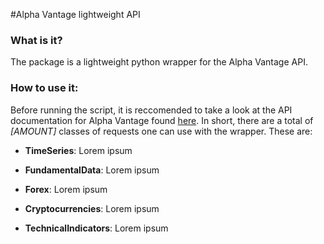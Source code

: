 #Alpha Vantage lightweight API
### What is it?
The package is a lightweight python wrapper for the Alpha Vantage API.

### How to use it:
Before running the script, it is reccomended to take a look at the API documentation for Alpha Vantage found [here](https://www.alphavantage.co/documentation/).
In short, there are a total of _[AMOUNT]_ classes of requests one can use with the wrapper. These are:

* __TimeSeries__: Lorem ipsum

* __FundamentalData__: Lorem ipsum

* __Forex__: Lorem ipsum

* __Cryptocurrencies__: Lorem ipsum

* __TechnicalIndicators__: Lorem ipsum